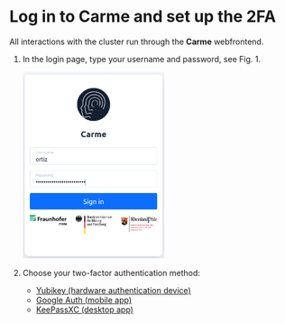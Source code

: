 # Log in to Carme and set up the 2FA

All interactions with the cluster run through the **Carme** webfrontend.


1. In the login page, type your username and password, see Fig. 1.
   
   <img src="images/login-1.png" alt="login-1.png" width="251">

2. Choose your two-factor authentication method:

    - [Yubikey (hardware authentication device)](../../2FA/2FA-yubikey/2FA-yubikey.md)
    - [Google Auth (mobile app)](../../2FA/2FA-google-auth/2FA-google-auth.md)
    - [KeePassXC (desktop app)](../../2FA/2FA-keepass-xc/2FA-keepass-xc.md)


